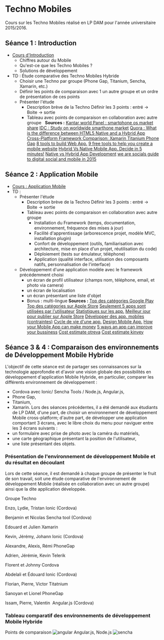 # Techno Mobiles

Cours sur les Techno Mobiles réalisé en LP DAM pour l'année universitaire 2015/2016.  

## Séance 1 : Introduction

  * [Cours d'Introduction](courses/techno_mobiles_support_1.pdf)
    * Chiffres autour du Mobile
    * Qu'est-ce que les Techno Mobiles ?
    * Solutions de développement
  * TD : Étude comparative des Techno Mobiles Hybride
    * Choisir une Techno par groupe (Phone Gap, Titanium, Sencha, Xamarin, etc.)
    * Définir les points de comparaison avec 1 un autre groupe et un ordre de présentation de ces points
    * Présenter l'étude
      * Description brève de la Techno Définir les 3 points : entré -> Boite -> sortie
      * Tableau avec points de comparaison en collaboration avec autre groupe
  **Sources :** [Kantar world Panel : smartphone os market share](http://www.kantarworldpanel.com/fr/smartphone-os-market-share/) [IDC : Study on worldwide smarthone market](http://www.idc.com/getdoc.jsp?containerId=prUS40664915) [Quora : What is the difference between HTML5 Native and a Hybrid App](https://www.quora.com/What-is-the-difference-between-HTML5-Native-and-a-Hybrid-app-Which-is-better) [Cross-Platform Framework Comparison: Xamarin Titanium Phone Gap](http://www.optimusinfo.com/blog/cross-platform-framework-comparison-xamarin-vs-titanium-vs-phonegap/) [8 tools to build Web App.](http://mashable.com/2010/12/16/create-mobile-site-tools/#B.txCX1gWiqy) [9 free tools to help you create a mobile website](http://mobiledevices.about.com/od/additionalresources/tp/9-Free-Tools-To-Help-You-Create-A-Mobile-Website.htm) [Hybrid Vs Native Mobile App. Decide in 5 minutes!](http://julyrapid.com/hybrid-vs-native-mobile-app-decide-5-minutes/) [Native vs Hybrid App Development](http://www.sitepoint.com/native-vs-hybrid-app-development/) [we are socials guide to digital social and mobile in 2015](http://wearesocial.sg/blog/2015/01/digital-social-mobile-2015/)

## Séance 2 : Application Mobile

  * [Cours : Application Mobile](courses/techno_mobiles_support_2.pdf)
  * TD :
    * Présenter l'étude
      * Description brève de la Techno Définir les 3 points : entré -> Boite -> sortie
      * Tableau avec points de comparaison en collaboration avec autre groupe
        * Installation du Framework (temps, documentation, environnement, fréquence des mises à jour)
        * Facilité d'apprentissage (arborescence projet, modèle MVC, installation plugin)
        * Confort de développement (outils, familiarisation avec architecture, mise en place d'un projet, réutilisation du code)
        * Déploiement (tests sur émulateur, téléphone)
        * Application (qualité interface, utilisation des composants natifs, personnalisation de l'interface)
    * Développement d'une application modèle avec le framework précédemment choisi
      * un écran de profil utilisateur (champs nom, téléphone, email, et photo via camera)
      * un écran de localisation
      * un écran présentant une liste d'objet
      * Bonus : multi-lingue
**Sources :** [Top des catégories Google Play](http://www.appbrain.com/stats/android-market-app-categories) [Top des catégories sur Apple Store](http://www.statista.com/statistics/270291/popular-categories-in-the-app-store/) [Seulement 5 apps sont utilisées par l'utilisateur](http://techcrunch.com/2015/06/22/consumers-spend-85-of-time-on-smartphones-in-apps-but-only-5-apps-see-heavy-use/#.q9dlxfi:5bJy) [Statistiques sur les app.](https://www.appannie.com/) [Meilleur jour pour publier sur Apple Store](https://sensortower.com/blog/best-days-launch-promote-ios-app-2015) [Développer des app. mobiles (contraintes)](http://julyrapid.com/building-mobile-apps-move-fast-break-things-rapidly/) [Cycle de vie d'une app.](http://www.slideshare.net/nelsanellis/application-development-cycle) [Design Mobile App.](http://www.slideshare.net/ronnieliew/mobile-application-design-development-5465097/119-Physically_tiny_screenAvoid_pixelsmall_fontsGive) [How your Mobile App can make money](http://www.entrepreneur.com/article/228089) [5 ways an app can improve your bussiness](http://b7dev.com/5-ways-a-mobile-app-will-improve-your-business/?utm_content=buffer1d48a&utm_medium=social&utm_source=twitter.com&utm_campaign=buffer) [Cost estimate otreva](https://www.otreva.com/calculator/#) [Cost estimate kinvey](http://www.kinvey.com/mbaas-savings-calculator)

## Séance 3 & 4 : Comparaison des environnements de Développement Mobile Hybride

L'objectif de cette séance est de partager ses connaissances sur la technologie approfondie et d'avoir une vision globale des possibilités en développement d'application Mobile Hybride, en particulier, comparer les différents environnement de développement :

  * Cordova avec Ionic/ Sencha Tools / Node.js, Angular.js,
  * Phone Gap,
  * Titanium,
  * Xamarin.
Lors des séances précédentes, il a été demandé aux étudiants de LP DAM, d'une part, de choisir un environnement de développement Mobile cross-platform; d'autre part, de développer une application comportant 3 écrans, avec le libre choix du menu pour naviguer entre les 3 écrans suivants :
  * un formulaire avec prise de photo avec la caméra du matériels,
  * une carte géographique présentant la position de l'utilisateur,
  * une liste présentant des objets.

### Présentation de l'environnement de développement Mobile et du résultat en découlant

Lors de cette séance, il est demandé à chaque groupe de présenter le fruit de son travail, soit une étude comparative de l'environnement de développement Mobile (réalisée en collaboration avec un autre groupe) ainsi que la dite application développée.

Groupe Techno

Enzo, Lydie, Tristan
Ionic (Cordova)

Benjamin et Nicolas
Sencha tool (Cordova)

Edouard et Julien
Xamarin

Kevin, Jérémy, Johann
Ionic (Cordova)

Alexandre, Alexis, Rémi
PhoneGap

Adrien, Jérémie, Kevin
Telerik

Florent et Johnny
Cordova

Abdelali et Édouard
Ionic (Cordova)

Florian, Pierre, Victor
Titatnium

Sanoyan et Lionel
PhoneGap

Issam, Pierre, Valentin
 Angular.js (Cordova)

### Tableau comparatif des environnements de développement Mobile Hybride

Points de comparaison ![angular](wp-content/uploads/2015/12/angular.png) Angular.js, Node.js ![sencha](http://www.machada.fr/wp-content/uploads/2015/12/sencha-300x160.jpeg)
